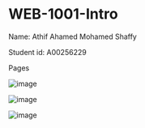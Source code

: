 # WEB-1001-Intro

Name: Athif Ahamed Mohamed Shaffy

Student id: A00256229

Pages

![image](https://user-images.githubusercontent.com/17358908/180164861-5622f8fe-ba30-472a-a492-a8c2b5771237.png)

![image](https://user-images.githubusercontent.com/17358908/180164777-2ba3d8f4-a54e-4914-b94b-01d6415887a9.png)

![image](https://user-images.githubusercontent.com/17358908/180164976-d5360581-1e15-4498-b251-f68580ee3fad.png)


